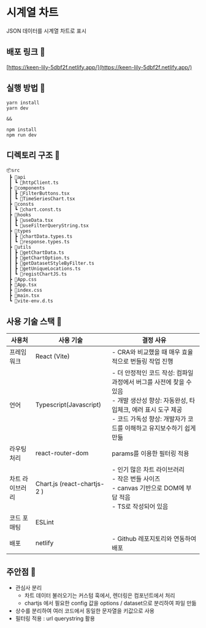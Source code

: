 # 시계열 차트

JSON 데이터를 시계열 차트로 표시


## 배포 링크 🔗

[https://keen-lily-5dbf2f.netlify.app/](https://keen-lily-5dbf2f.netlify.app/)

## 실행 방법 👟

```
yarn install
yarn dev

&&

npm install
npm run dev

```

## 디렉토리 구조 📂

```
📦src
 ┣ 📂api
 ┃ ┗ 📜httpClient.ts
 ┣ 📂components
 ┃ ┣ 📜FilterButtons.tsx
 ┃ ┗ 📜TimeSeriesChart.tsx
 ┣ 📂consts
 ┃ ┗ 📜chart.const.ts
 ┣ 📂hooks
 ┃ ┣ 📜useData.tsx
 ┃ ┗ 📜useFilterQueryString.tsx
 ┣ 📂types
 ┃ ┣ 📜chartData.types.ts
 ┃ ┗ 📜response.types.ts
 ┣ 📂utils
 ┃ ┣ 📜getChartData.ts
 ┃ ┣ 📜getChartOption.ts
 ┃ ┣ 📜getDatasetStyleByFilter.ts
 ┃ ┣ 📜getUniqueLocations.ts
 ┃ ┗ 📜registChartJS.ts
 ┣ 📜App.css
 ┣ 📜App.tsx
 ┣ 📜index.css
 ┣ 📜main.tsx
 ┗ 📜vite-env.d.ts
```

## 사용 기술 스택 🔨

| 사용처 | 사용 기술 | 결정 사유 |
| --- | --- | --- |
| 프레임워크 | React (Vite) | - CRA와 비교했을 때 매우 효율적으로 번들링 작업 진행 |
| 언어 | Typescript(Javascript) | - 더 안정적인 코드 작성: 컴파일 과정에서 버그를 사전에 찾을 수 있음 <br /> - 개발 생산성 향상: 자동완성, 타입체크, 에러 표시 도구 제공 <br /> - 코드 가독성 향상: 개발자가 코드를 이해하고 유지보수하기 쉽게 만듦 |
| 라우팅 처리 | react-router-dom | params를 이용한 필터링 적용 |
| 차트 라이브러리 | Chart.js (react-chartjs-2 ) | - 인기 많은 차트 라이브러리 <br /> - 작은 번들 사이즈 <br />- canvas 기반으로 DOM에 부담 적음 <br /> - TS로 작성되어 있음|
| 코드 포매팅 | ESLint |  |
| 배포 | netlify | - Github 레포지토리와 연동하여 배포 |

## 주안점 💫

- 관심사 분리
    - 차트 데이터 불러오기는 커스텀 훅에서, 렌더링은 컴포넌트에서 처리
    - chartjs 에서 필요한 config 값을 options / dataset으로 분리하여 파일 만듦
- 상수를 분리하여 여러 코드에서 동일한 문자열을 키값으로 사용
- 필터링 적용 : url querystring 활용
